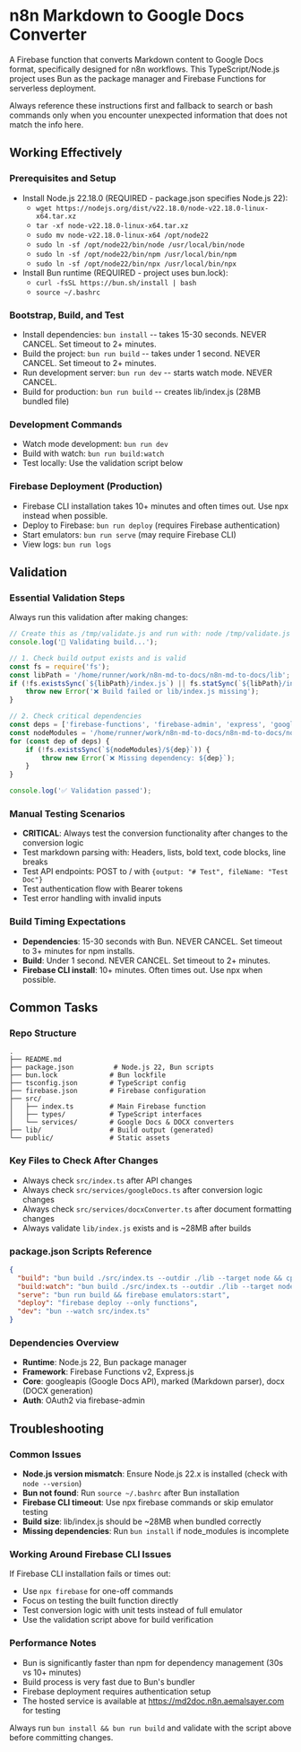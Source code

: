 # n8n Markdown to Google Docs Converter

A Firebase function that converts Markdown content to Google Docs format, specifically designed for n8n workflows. This TypeScript/Node.js project uses Bun as the package manager and Firebase Functions for serverless deployment.

Always reference these instructions first and fallback to search or bash commands only when you encounter unexpected information that does not match the info here.

## Working Effectively

### Prerequisites and Setup
- Install Node.js 22.18.0 (REQUIRED - package.json specifies Node.js 22):
  - `wget https://nodejs.org/dist/v22.18.0/node-v22.18.0-linux-x64.tar.xz`
  - `tar -xf node-v22.18.0-linux-x64.tar.xz`
  - `sudo mv node-v22.18.0-linux-x64 /opt/node22`
  - `sudo ln -sf /opt/node22/bin/node /usr/local/bin/node`
  - `sudo ln -sf /opt/node22/bin/npm /usr/local/bin/npm`
  - `sudo ln -sf /opt/node22/bin/npx /usr/local/bin/npx`
- Install Bun runtime (REQUIRED - project uses bun.lock):
  - `curl -fsSL https://bun.sh/install | bash`
  - `source ~/.bashrc`

### Bootstrap, Build, and Test
- Install dependencies: `bun install` -- takes 15-30 seconds. NEVER CANCEL. Set timeout to 2+ minutes.
- Build the project: `bun run build` -- takes under 1 second. NEVER CANCEL. Set timeout to 2+ minutes.
- Run development server: `bun run dev` -- starts watch mode. NEVER CANCEL.
- Build for production: `bun run build` -- creates lib/index.js (28MB bundled file)

### Development Commands
- Watch mode development: `bun run dev` 
- Build with watch: `bun run build:watch`
- Test locally: Use the validation script below

### Firebase Deployment (Production)
- Firebase CLI installation takes 10+ minutes and often times out. Use npx instead when possible.
- Deploy to Firebase: `bun run deploy` (requires Firebase authentication)
- Start emulators: `bun run serve` (may require Firebase CLI)
- View logs: `bun run logs`

## Validation

### Essential Validation Steps
Always run this validation after making changes:

```javascript
// Create this as /tmp/validate.js and run with: node /tmp/validate.js
console.log('🧪 Validating build...');

// 1. Check build output exists and is valid
const fs = require('fs');
const libPath = '/home/runner/work/n8n-md-to-docs/n8n-md-to-docs/lib';
if (!fs.existsSync(`${libPath}/index.js`) || fs.statSync(`${libPath}/index.js`).size === 0) {
    throw new Error('❌ Build failed or lib/index.js missing');
}

// 2. Check critical dependencies
const deps = ['firebase-functions', 'firebase-admin', 'express', 'googleapis', 'marked', 'docx'];
const nodeModules = '/home/runner/work/n8n-md-to-docs/n8n-md-to-docs/node_modules';
for (const dep of deps) {
    if (!fs.existsSync(`${nodeModules}/${dep}`)) {
        throw new Error(`❌ Missing dependency: ${dep}`);
    }
}

console.log('✅ Validation passed');
```

### Manual Testing Scenarios
- **CRITICAL**: Always test the conversion functionality after changes to the conversion logic
- Test markdown parsing with: Headers, lists, bold text, code blocks, line breaks
- Test API endpoints: POST to / with `{output: "# Test", fileName: "Test Doc"}`
- Test authentication flow with Bearer tokens
- Test error handling with invalid inputs

### Build Timing Expectations
- **Dependencies**: 15-30 seconds with Bun. NEVER CANCEL. Set timeout to 3+ minutes for npm installs.
- **Build**: Under 1 second. NEVER CANCEL. Set timeout to 2+ minutes.
- **Firebase CLI install**: 10+ minutes. Often times out. Use npx when possible.

## Common Tasks

### Repo Structure
```
.
├── README.md
├── package.json          # Node.js 22, Bun scripts
├── bun.lock             # Bun lockfile
├── tsconfig.json        # TypeScript config
├── firebase.json        # Firebase configuration
├── src/
│   ├── index.ts         # Main Firebase function
│   ├── types/           # TypeScript interfaces
│   └── services/        # Google Docs & DOCX converters
├── lib/                 # Build output (generated)
└── public/              # Static assets
```

### Key Files to Check After Changes
- Always check `src/index.ts` after API changes
- Always check `src/services/googleDocs.ts` after conversion logic changes
- Always check `src/services/docxConverter.ts` after document formatting changes
- Always validate `lib/index.js` exists and is ~28MB after builds

### package.json Scripts Reference
```json
{
  "build": "bun build ./src/index.ts --outdir ./lib --target node && cp package.json lib/",
  "build:watch": "bun build ./src/index.ts --outdir ./lib --target node --watch",
  "serve": "bun run build && firebase emulators:start",
  "deploy": "firebase deploy --only functions",
  "dev": "bun --watch src/index.ts"
}
```

### Dependencies Overview
- **Runtime**: Node.js 22, Bun package manager
- **Framework**: Firebase Functions v2, Express.js
- **Core**: googleapis (Google Docs API), marked (Markdown parser), docx (DOCX generation)
- **Auth**: OAuth2 via firebase-admin

## Troubleshooting

### Common Issues
- **Node.js version mismatch**: Ensure Node.js 22.x is installed (check with `node --version`)
- **Bun not found**: Run `source ~/.bashrc` after Bun installation
- **Firebase CLI timeout**: Use npx firebase commands or skip emulator testing
- **Build size**: lib/index.js should be ~28MB when bundled correctly
- **Missing dependencies**: Run `bun install` if node_modules is incomplete

### Working Around Firebase CLI Issues
If Firebase CLI installation fails or times out:
- Use `npx firebase` for one-off commands
- Focus on testing the built function directly
- Test conversion logic with unit tests instead of full emulator
- Use the validation script above for build verification

### Performance Notes
- Bun is significantly faster than npm for dependency management (30s vs 10+ minutes)
- Build process is very fast due to Bun's bundler
- Firebase deployment requires authentication setup
- The hosted service is available at https://md2doc.n8n.aemalsayer.com for testing

Always run `bun install && bun run build` and validate with the script above before committing changes.